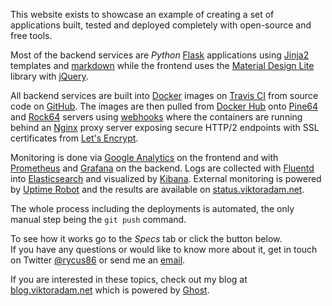 This website exists to showcase an example of creating
a set of applications built, tested and deployed completely 
with open-source and free tools.

Most of the backend services are *Python* [Flask](http://flask.pocoo.org) applications
using [Jinja2](http://jinja.pocoo.org) templates
and [markdown](http://pythonhosted.org/Markdown/) 
while the frontend uses the [Material Design Lite](https://getmdl.io/index.html) library 
with [jQuery](https://jquery.com).

All backend services are built into [Docker](https://www.docker.com) images
on [Travis CI](https://travis-ci.org)
from source code on [GitHub](https://github.com).
The images are then pulled from [Docker Hub](https://hub.docker.com)
onto [Pine64](https://www.pine64.org/?page_id=1194)
and [Rock64](https://www.pine64.org/?page_id=7147) servers
using [webhooks](https://github.com/rycus86/webhook-proxy)
where the containers are running behind an [Nginx](https://nginx.org/en/) proxy server
exposing secure HTTP/2 endpoints with SSL certificates
from [Let's Encrypt](https://letsencrypt.org).

Monitoring is done via
[Google Analytics](https://www.google.com/analytics/)
on the frontend and with [Prometheus](https://prometheus.io) and
[Grafana](https://grafana.com) on the backend.
Logs are collected with [Fluentd](https://www.fluentd.org/) into
[Elasticsearch](https://www.elastic.co/products/elasticsearch)
and visualized by [Kibana](https://www.elastic.co/products/kibana).
External monitoring is powered by [Uptime Robot](https://uptimerobot.com/) and
the results are available on [status.viktoradam.net](https://status.viktoradam.net).

The whole process including the deployments is automated,
the only manual step being the `git push` command.

To see how it works go to the *Specs* tab or click the button below.  
If you have any questions or would like to know more about it,
get in touch on Twitter [@rycus86](https://twitter.com/rycus86) or
send me an [email](mailto:demo-site@viktoradam.net).

If you are interested in these topics, check out my blog at
[blog.viktoradam.net](https://blog.viktoradam.net) which is powered by
[Ghost](https://ghost.org/).
